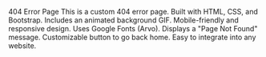 404 Error Page
This is a custom 404 error page.
Built with HTML, CSS, and Bootstrap.
Includes an animated background GIF.
Mobile-friendly and responsive design.
Uses Google Fonts (Arvo).
Displays a "Page Not Found" message.
Customizable button to go back home.
Easy to integrate into any website.

